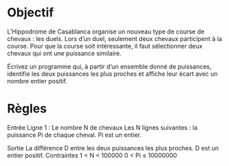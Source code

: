# Objectif

L’Hippodrome de Casablanca organise un nouveau type de course de chevaux : les duels. Lors d’un duel, seulement deux chevaux participent à la course. Pour que la course soit intéressante, il faut sélectionner deux chevaux qui ont une puissance similaire.

Écrivez un programme qui, à partir d’un ensemble donné de puissances, identifie les deux puissances les plus proches et affiche leur écart avec un nombre entier positif.
 
# Règles

Entrée
Ligne 1 : Le nombre N de chevaux
Les N lignes suivantes : la puissance Pi de chaque cheval. Pi est un entier.

Sortie
La différence D entre les deux puissances les plus proches. D est un entier positif.
Contraintes
1 < N < 100000
0 < Pi ≤ 10000000
